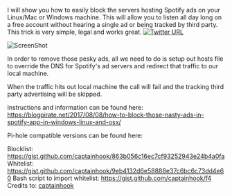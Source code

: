 I will show you how to easily block the servers hosting Spotify ads on your Linux/Mac or Windows machine. 
This will allow you to listen all day long on a free account without hearing a single ad or being tracked by third party. This trick is very simple, legal and works great.  [![Twitter URL](https://img.shields.io/twitter/url/https/twitter.com/fold_left.svg?style=social&label=Follow%20%40Anis_Muslić)](https://twitter.com/0xUID)

![ScreenShot](https://blogpirate.net/wp-content/uploads/2017/08/spotify-ad-block.jpg)

In order to remove those pesky ads, all we need to do is setup out hosts file to override the DNS for Spotify's ad servers and redirect that traffic to our local machine.  

When the traffic hits out local machine the call will fail and the tracking third party advertising will be skipped.

Instructions and information can be found here: https://blogpirate.net/2017/08/08/how-to-block-those-nasty-ads-in-spotify-app-in-windows-linux-and-osx/

Pi-hole compatible versions can be found here:

Blocklist: https://gist.github.com/captainhook/863b056c16ec7cf93252943e24b4a0fa
Whitelist: https://gist.github.com/captainhook/9eb4132d6e58888e37c6bc6c73dd4e60
Bash script to import whitelist: https://gist.github.com/captainhook/f4
Credits to: [captainhook](https://github.com/captainhook)

